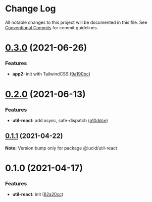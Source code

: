 # Change Log

All notable changes to this project will be documented in this file.
See [Conventional Commits](https://conventionalcommits.org) for commit guidelines.

# [0.3.0](https://github.com/vladislav1010/lucid/compare/@lucid/util-react@0.2.0...@lucid/util-react@0.3.0) (2021-06-26)


### Features

* **app2:** init with TailwindCSS ([9a190bc](https://github.com/vladislav1010/lucid/commit/9a190bc6f4e60691b571a1dc8525798bc1122a14))






# [0.2.0](https://github.com/vladislav1010/lucid/compare/@lucid/util-react@0.1.1...@lucid/util-react@0.2.0) (2021-06-13)


### Features

* **util-react:** add async, safe-dispatch ([a10ddce](https://github.com/vladislav1010/lucid/commit/a10ddce3d60a85b673875f291e0535aa33a0d41d))





## [0.1.1](https://github.com/Lucid-Deployment/lucid/compare/@lucid/util-react@0.1.0...@lucid/util-react@0.1.1) (2021-04-22)

**Note:** Version bump only for package @lucid/util-react





# 0.1.0 (2021-04-17)


### Features

* **util-react:** init ([82a20cc](https://github.com/Lucid-Deployment/lucid/commit/82a20ccdd7498f8fdce43a2acb069af81ee438cb))
